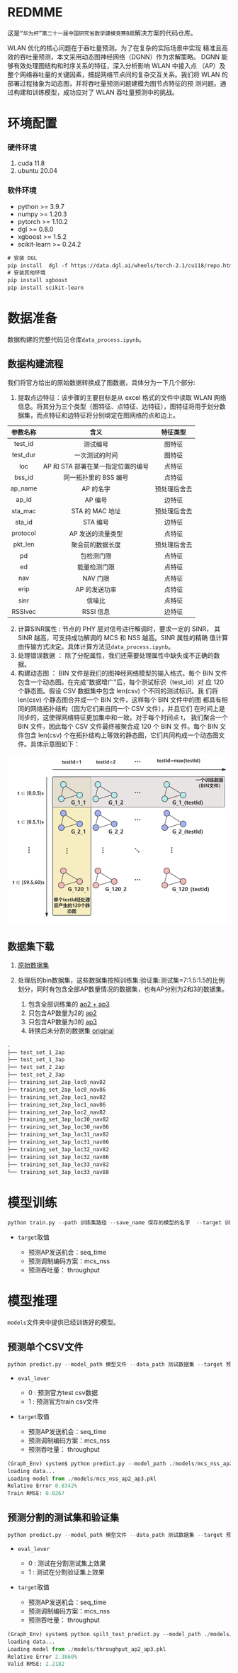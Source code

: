 # REDMME

这是`“华为杯”第二十一届中国研究省数学建模竞赛B题`​ 解决方案的代码仓库。

WLAN 优化的核心问题在于吞吐量预测。为了在复杂的实际场景中实现 精准且高效的吞吐量预测，本文采用动态图神经网络（DGNN）作为求解策略。 DGNN 能够有效处理图结构和时序关系的特征，深入分析影响 WLAN 中接入点 （AP）及整个网络吞吐量的关键因素，捕捉网络节点间的复杂交互关系。我们将 WLAN 的部署过程抽象为动态图，并将吞吐量预测问题建模为图节点特征的预 测问题。通过构建和训练模型，成功应对了 WLAN 吞吐量预测中的挑战。

# 环境配置

### 硬件环境

1. cuda 11.8
2. ubuntu 20.04

### 软件环境

* python >= 3.9.7
* numpy >= 1.20.3
* pytorch >= 1.10.2
* dgl >= 0.8.0
* xgboost >= 1.5.2
* scikit-learn >= 0.24.2

```txt
# 安装 DGL
pip install  dgl -f https://data.dgl.ai/wheels/torch-2.1/cu118/repo.html
# 安装其他环境
pip install xgboost 
pip install scikit-learn
```

# 数据准备

数据构建的完整代码见仓库`data_process.ipynb`​。

## 数据构建流程

我们将官方给出的原始数据转换成了图数据，具体分为一下几个部分:

1. 提取点边特征：该步骤的主要目标是从 excel 格式的文件中读取 WLAN 网络信息。将其分为三个类型（图特征、点特征、边特征），图特征将用于划分数据集，而点特征和边特征将分别绑定在图网络的点和边上。

|参数名称|含义|特征类型|
| :--------: | :----------------------------------: | :------------: |
|test_id|测试编号|图特征|
|test_dur|一次测试的时间|图特征|
|loc|AP 和 STA 部署在某一指定位置的编号|点特征|
|bss_id|同一拓扑里的 BSS 编号|点特征|
|ap_name|AP 的名字|预处理后舍去|
|ap_id|AP 编号|边特征|
|sta_mac|STA 的 MAC 地址|预处理后舍去|
|sta_id|STA 编号|边特征|
|protocol|AP 发送的流量类型|点特征|
|pkt_len|聚合前的数据长度|预处理后舍去|
|pd|包检测门限|点特征|
|ed|能量检测门限|点特征|
|nav|NAV 门限|点特征|
|erip|AP 的发送功率|点特征|
|sinr|信噪比|点特征|
|RSSIvec|RSSI 信息|边特征|

2. 计算SINR属性 : 节点的 PHY 层对信号进行解调时，要求一定的 SINR， 其 SINR 越高，可支持成功解调的 MCS 和 NSS 越高。SINR 属性的精确 值计算由传输方式决定。具体计算方法见`data_process.ipynb`​。
3. 处理错误数据 ： 除了分配属性，我们还需要处理属性中缺失或不正确的数据。
4. 构建动态图 ： BIN 文件是我们的图神经网络模型的输入格式，每个 BIN 文件包含一个动态图。在完成“数据增广”后，每个测试标识（test_id）对 应 120 个静态图。假设 CSV 数据集中包含 len(csv) 个不同的测试标识。我 们将 len(csv) 个静态图合并成一个 BIN 文件，这样每个 BIN 文件中的图 都具有相同的网络拓扑结构（因为它们来自同一个 CSV 文件），并且它们 在时间上是同步的，这使得网络特征更加集中和一致。对于每个时间点 t， 我们聚合一个 BIN 文件，因此每个 CSV 文件最终被聚合成 120 个 BIN 文 件。每个 BIN 文件包含 len(csv) 个在拓扑结构上等效的静态图，它们共同构成一个动态图文件。具体示意图如下：

​![image](./image.png)​

## 数据集下载

1. [原始数据集](https://drive.google.com/file/d/1DX4PDKhnAo7q4uni5Ek8jO5BWwc4v6dp/view?usp=drive_link)
2. 处理后的bin数据集，这些数据集按照训练集:验证集:测试集=7:1.5:1.5的比例划分，同时有包含全部AP数量情况的数据集，也有AP分别为2和3的数据集。

    1. 包含全部训练集的 [ap2 + ap3](https://drive.google.com/file/d/1G8flBkbkQxvfvOCBB56MZjuzrEuYa-OV/view?usp=drive_link)
    2. 只包含AP数量为2的 [ ap2](https://drive.google.com/file/d/1v2N8Mjcpvn1skVNN2E-_SrjseTCqUAz3/view?usp=drive_link)
    3. 只包含AP数量为3的 [ ap3](https://drive.google.com/file/d/1oDYbsA65J2vdKDvW6a2ev1fDngjFwhW4/view?usp=drive_link)
    4. 转换后未分割的数据集 [original](https://drive.google.com/file/d/1ZG8aZhLoTArSLRtctksOmWBN_hg9TY6m/view?usp=drive_link)

```txt
.
├── test_set_1_2ap
├── test_set_1_3ap
├── test_set_2_2ap
├── test_set_2_3ap
├── training_set_2ap_loc0_nav82
├── training_set_2ap_loc0_nav86
├── training_set_2ap_loc1_nav82
├── training_set_2ap_loc1_nav86
├── training_set_2ap_loc2_nav82
├── training_set_3ap_loc30_nav82
├── training_set_3ap_loc30_nav86
├── training_set_3ap_loc31_nav82
├── training_set_3ap_loc31_nav86
├── training_set_3ap_loc32_nav82
├── training_set_3ap_loc32_nav86
├── training_set_3ap_loc33_nav82
└── training_set_3ap_loc33_nav88
```
# 模型训练

```python
python train.py --path 训练集路径 --save_name 保存的模型的名字  --target 训练目标
```

* ​`target`​取值

  * 预测AP发送机会：seq_time
  * 预测调制编码方案：mcs_nss
  * 预测吞吐量： throughput

# 模型推理

​`models`​文件夹中提供已经训练好的模型。

## 预测单个CSV文件

```python
python predict.py --model_path 模型文件 --data_path 测试数据集 --target 预测目标 --save_path 预测数据保存路径 --eval_lever 1
```

* ​`eval_lever`​

  * 0 : 预测官方test csv数据
  * 1 : 预测官方train csv文件
* ​`target`​​取值

  * 预测AP发送机会：seq_time
  * 预测调制编码方案：mcs_nss
  * 预测吞吐量： throughput

```python
(Graph_Env) system$ python predict.py --model_path ./models/mcs_nss_ap2_ap3.pkl --save_path temp.txt --data_path ./SCZ_DataSets/training_set_3ap_loc30_nav86  --target mcs_nss --eval_lever 1
loading data...
Loading model from ./models/mcs_nss_ap2_ap3.pkl
Relative Error 0.8342%
Train RMSE: 0.0267
```

## 预测分割的测试集和验证集

```python
python predict.py --model_path 模型文件 --data_path 测试数据集 --target 预测目标 --save_path 预测数据保存路径 --eval_lever 1
```

* ​`eval_lever`​

  * 0 : 测试在分割测试集上效果
  * 1 : 测试在分割验证集上效果
* ​`target`​取值

  * 预测AP发送机会：seq_time
  * 预测调制编码方案：mcs_nss
  * 预测吞吐量： throughput

```python
(Graph_Env) system$ python spilt_test_predict.py --model_path ./models/throughput_ap2_ap3.pkl --data_path ./SCZ_Data_2ap_3ap  --target throughput --eval_lever 1
loading data...
Loading model from ./models/throughput_ap2_ap3.pkl
Relative Error 2.3860%
Valid RMSE: 2.2182
```

‍
